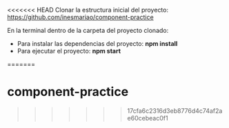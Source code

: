 <<<<<<< HEAD
Clonar la estructura inicial del proyecto: https://github.com/inesmariao/component-practice 

En la terminal dentro de la carpeta del proyecto clonado: 
* Para instalar las dependencias del proyecto: **npm install**
* Para ejecutar el proyecto: **npm start**

=======
# component-practice
>>>>>>> 17cfa6c2316d3eb8776d4c74af2ae60cebeac0f1
